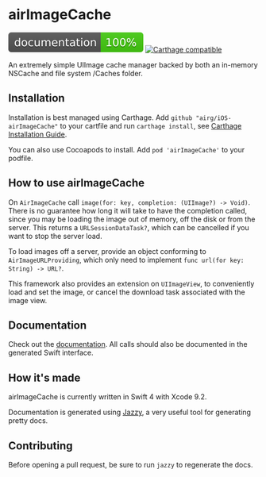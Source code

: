 # airImageCache

[![Documentation](https://raw.githubusercontent.com/airG/iOS-airImageCache/master/docs/badge.svg?sanitize=true)](https://airg.github.io/iOS-airImageCache/)
[![Carthage compatible](https://img.shields.io/badge/Carthage-compatible-4BC51D.svg?style=flat)](https://github.com/Carthage/Carthage)

An extremely simple UIImage cache manager backed by both an in-memory NSCache and file system /Caches folder.

## Installation
Installation is best managed using Carthage. Add `github "airg/iOS-airImageCache"` to your cartfile and run `carthage install`, see [Carthage Installation Guide](https://github.com/Carthage/Carthage#if-youre-building-for-ios-tvos-or-watchos).

You can also use Cocoapods to install. Add `pod 'airImageCache'` to your podfile.

## How to use airImageCache

On `AirImageCache` call `image(for: key, completion: (UIImage?) -> Void)`. There is no guarantee how long it will take to have the completion called, since you may be loading the image out of memory, off the disk or from the server. This returns a `URLSessionDataTask?`, which can be cancelled if you want to stop the server load.

To load images off a server, provide an object conforming to `AirImageURLProviding`, which only need to implement `func url(for key: String) -> URL?`.

This framework also provides an extension on `UIImageView`, to conveniently load and set the image, or cancel the download task associated with the image view.

## Documentation

Check out the [documentation](https://airg.github.io/iOS-airImageCache/). All calls should also be documented in the generated Swift interface.


## How it's made

airImageCache is currently written in Swift 4 with Xcode 9.2.

Documentation is generated using [Jazzy](https://github.com/realm/jazzy), a very useful tool for generating pretty docs.


## Contributing

Before opening a pull request, be sure to run `jazzy` to regenerate the docs.


